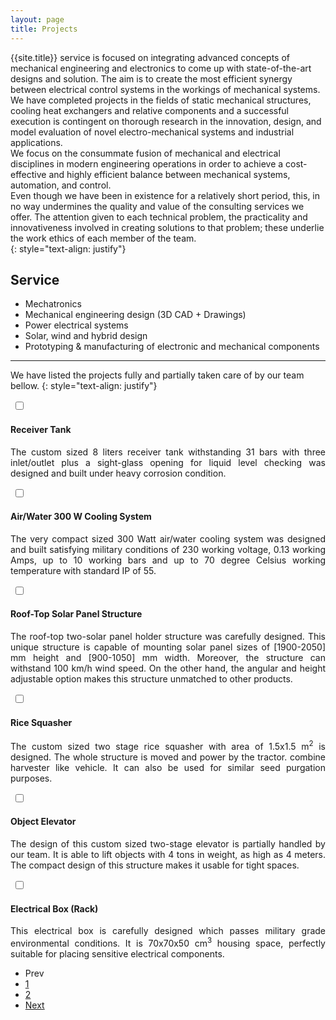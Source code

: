 ```yaml
---
layout: page
title: Projects
---
```


{{site.title}} service is focused on integrating advanced concepts of mechanical engineering and electronics to come up with state-of-the-art designs and solution. The aim is to create the most efficient synergy between electrical control systems in the workings of mechanical systems.  
We have completed projects in the fields of static mechanical structures, cooling heat exchangers and relative components and a successful execution is contingent on thorough research in the innovation, design, and model evaluation of novel electro-mechanical systems and industrial applications.  
We focus on the consummate fusion of mechanical and electrical disciplines in modern engineering operations in order to achieve a cost-effective and highly efficient balance between mechanical systems, automation, and control.  
Even though we have been in existence for a relatively short period, this, in no way undermines the quality and value of the consulting services we offer. The attention given to each technical problem, the practicality and innovativeness involved in creating solutions to that problem; these underlie the work ethics of each member of the team.   
{: style="text-align: justify"}

## Service
* Mechatronics
* Mechanical engineering design (3D CAD + Drawings)
* Power electrical systems
* Solar, wind and hybrid design
* Prototyping & manufacturing of electronic and mechanical components

--- 
We have listed the projects fully and partially taken care of by our team bellow. 
{: style="text-align: justify"}

<head>
  <link rel="stylesheet" href="{{site.baseurl}}/assets/css/Showmore.css">
</head>

<body>
<section>
    <div class="posts">
        <article>
            <div>
                <a href="#" class="image"><img src="{{site.baseurl}}/assets/images/recent2-2.png" alt="" /></a>
                <input type="checkbox" class="read-more-state" id="post-1" />
                <h4>Receiver Tank</h4>
                    <p align="justify" class="read-more-wrap"> The custom sized 8 liters receiver tank withstanding 31 bars with three inlet/outlet plus a sight-glass opening <span class="read-more-target">for liquid level checking was designed and built under heavy corrosion condition.</span></p>
                <label for="post-1" class="read-more-trigger"></label>
            </div>
        </article>
        <article>
            <div>
                <a href="#" class="image"><img src="{{site.baseurl}}/assets/images/recent1.png" 
                    alt="" /></a>
                <input type="checkbox" class="read-more-state" id="post-2" />
                <h4>Air/Water 300 W Cooling System</h4>
                    <p align="justify" class="read-more-wrap"> The very compact sized 300 Watt air/water cooling system was designed and built satisfying military conditions <span class="read-more-target">of 230 working voltage, 0.13 working Amps, up to 10 working bars and up to 70 degree Celsius working temperature with standard IP of 55.</span></p>
                <label for="post-2" class="read-more-trigger"></label>
            </div>
        </article>
        <article>
            <div>
                <a href="#" class="image"><img src="{{site.baseurl}}/assets/images/2pSP.png" alt="" /></a>
                <input type="checkbox" class="read-more-state" id="post-3" />
                <h4>Roof-Top Solar Panel Structure</h4>
                    <p align="justify" class="read-more-wrap"> The roof-top two-solar panel holder structure was carefully designed. This unique structure is capable of <span class="read-more-target"> mounting solar panel sizes of [1900-2050] mm height and [900-1050] mm width. Moreover, the structure can withstand 100 km/h wind speed. On the other hand, the angular and height adjustable option makes this structure unmatched to other products.</span></p>
                <label for="post-3" class="read-more-trigger"></label>
            </div>
        </article>
        <article>
            <div>
            <a href="#" class="image"><img src="{{site.baseurl}}/assets/images/Baler.jpg" alt="" /></a>
            <input type="checkbox" class="read-more-state" id="post-4" />
            <h4>Rice Squasher</h4>
                <p align="justify" class="read-more-wrap"> The custom sized two stage rice squasher with area of 1.5x1.5 m<sup>2</sup> is designed. The whole structure is moved <span class="read-more-target"> and power by the tractor.  combine harvester like vehicle. It can also be used for similar seed purgation purposes.</span></p>
            <label for="post-4" class="read-more-trigger"></label>
            </div>
        </article>
         <article>
            <div>
            <a href="#" class="image"><img src="{{site.baseurl}}/assets/images/2StageElevator.png" alt="" /></a>
            <input type="checkbox" class="read-more-state" id="post-5" />
            <h4>Object Elevator</h4>
            <p align="justify" class="read-more-wrap"> The design of this custom sized two-stage elevator is partially handled by our team. It is able to lift objects <span class="read-more-target"> with 4 tons in weight, as high as 4 meters. The compact design of this structure makes it usable for tight spaces.</span></p>
            <label for="post-5" class="read-more-trigger"></label>
            </div>
        </article>
        <article>
            <div>
            <a href="#" class="image"><img src="{{site.baseurl}}/assets/images/RackBox1.png" alt="" /></a>
            <input type="checkbox" class="read-more-state" id="post-6" />
            <h4>Electrical Box (Rack)</h4>
                <p align="justify" class="read-more-wrap"> This electrical box is carefully designed which passes military grade environmental conditions. <span class="read-more-target"> It is 70x70x50 cm<sup>3</sup>  housing space, perfectly suitable for placing sensitive electrical components.</span></p>
            <label for="post-6" class="read-more-trigger"></label>
            </div>
        </article>
    </div>
</section>
<section>
    <ul class="pagination">
            <li><span class="button disabled">Prev</span></li>
            <li><a href="{{site.baseurl}}/Projects.html" class="page active">1</a></li>
            <li><a href="{{site.baseurl}}/Projects2.html" class="page">2</a></li>
            <li><a href="{{site.baseurl}}/Projects2.html" class="button">Next</a></li>
        </ul>
</section>
</body>
